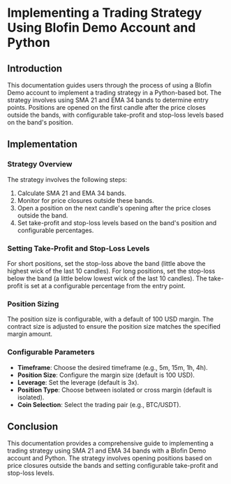 # Implementing a Trading Strategy Using Blofin Demo Account and Python

## Introduction

This documentation guides users through the process of using a Blofin Demo account to implement a trading strategy in a Python-based bot. The strategy involves using SMA 21 and EMA 34 bands to determine entry points. Positions are opened on the first candle after the price closes outside the bands, with configurable take-profit and stop-loss levels based on the band's position.

## Implementation

### Strategy Overview

The strategy involves the following steps:
1. Calculate SMA 21 and EMA 34 bands.
2. Monitor for price closures outside these bands.
3. Open a position on the next candle's opening after the price closes outside the band.
4. Set take-profit and stop-loss levels based on the band's position and configurable percentages.

### Setting Take-Profit and Stop-Loss Levels

For short positions, set the stop-loss above the band (little above the highest wick of the last 10 candles). For long positions, set the stop-loss below the band (a little below lowest wick of the last 10 candles). The take-profit is set at a configurable percentage from the entry point.

### Position Sizing

The position size is configurable, with a default of 100 USD margin. The contract size is adjusted to ensure the position size matches the specified margin amount.


### Configurable Parameters

- **Timeframe**: Choose the desired timeframe (e.g., 5m, 15m, 1h, 4h).
- **Position Size**: Configure the margin size (default is 100 USD).
- **Leverage**: Set the leverage (default is 3x).
- **Position Type**: Choose between isolated or cross margin (default is isolated).
- **Coin Selection**: Select the trading pair (e.g., BTC/USDT).

## Conclusion

This documentation provides a comprehensive guide to implementing a trading strategy using SMA 21 and EMA 34 bands with a Blofin Demo account and Python. The strategy involves opening positions based on price closures outside the bands and setting configurable take-profit and stop-loss levels.

